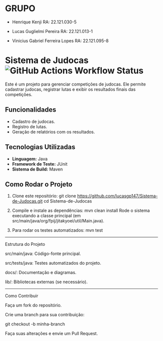 # GRUPO
- Henrique Kenji RA: 22.121.030-5

- Lucas Guglielmi Pereira RA: 22.121.013-1

- Vinicius Gabriel Ferreira Lopes RA: 22.121.095-8

# Sistema de Judocas ![GitHub Actions Workflow Status](https://img.shields.io/github/actions/workflow/status/lucasgp147/Sistema-de-Judocas/maven.yml)

Este é um projeto para gerenciar competições de judocas. Ele permite cadastrar judocas, registrar lutas e exibir os resultados finais das competições.

## Funcionalidades
- Cadastro de judocas.
- Registro de lutas.
- Geração de relatórios com os resultados.

## Tecnologias Utilizadas
- **Linguagem:** Java
- **Framework de Teste:** JUnit
- **Sistema de Build:** Maven

## Como Rodar o Projeto
1. Clone este repositório:
   git clone https://github.com/lucasgp147/Sistema-de-Judocas.git
   cd Sistema-de-Judocas
   
2. Compile e instale as dependências:
mvn clean install
Rode o sistema executando a classe principal (em src/main/java/org/fpij/jitakyoei/util/Main.java).

3. Para rodar os testes automatizados:
mvn test

-------------------------------
Estrutura do Projeto

src/main/java: Código-fonte principal.

src/tests/java: Testes automatizados do projeto.

docs/: Documentação e diagramas.

lib/: Bibliotecas externas (se necessário).

-------------------------------

Como Contribuir

Faça um fork do repositório.

Crie uma branch para sua contribuição:

git checkout -b minha-branch

Faça suas alterações e envie um Pull Request.


